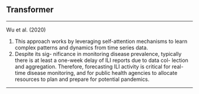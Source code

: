 ## Transformer
---
Wu et al. (2020)
1. This approach works by leveraging self-attention mechanisms to learn complex patterns and dynamics from time series data.
2. Despite its sig- nificance in monitoring disease prevalence, typically there is at least a one-week delay of ILI reports due to data col- lection and aggregation. Therefore, forecasting ILI activity is critical for real-time disease monitoring, and for public health agencies to allocate resources to plan and prepare for potential pandemics.  
---